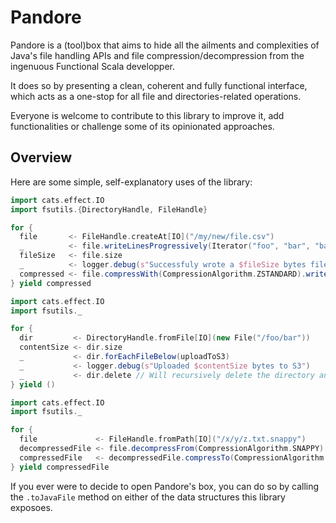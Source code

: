 # Pandore

Pandore is a (tool)box that aims to hide all the ailments and complexities of Java's file handling
APIs and file compression/decompression from the ingenuous Functional Scala developper.

It does so by presenting a clean, coherent and fully functional interface, which acts as a one-stop
for all file and directories-related operations.

Everyone is welcome to contribute to this library to improve it, add functionalities or challenge
some of its opinionated approaches.

## Overview

Here are some simple, self-explanatory uses of the library:

```scala
import cats.effect.IO
import fsutils.{DirectoryHandle, FileHandle}

for {
  file       <- FileHandle.createAt[IO]("/my/new/file.csv")
  _          <- file.writeLinesProgressively(Iterator("foo", "bar", "bar"))
  fileSize   <- file.size
  _          <- logger.debug(s"Successfuly wrote a $fileSize bytes file")
  compressed <- file.compressWith(CompressionAlgorithm.ZSTANDARD).writeTo("/x/y/file.csv.zstd")
} yield compressed
```

```scala
import cats.effect.IO
import fsutils._

for {
  dir         <- DirectoryHandle.fromFile[IO](new File("/foo/bar"))
  contentSize <- dir.size
  _           <- dir.forEachFileBelow(uploadToS3)
  _           <- logger.debug(s"Uploaded $contentSize bytes to S3")
  _           <- dir.delete // Will recursively delete the directory and its contents
} yield ()
```

```scala
import cats.effect.IO
import fsutils._

for {
  file             <- FileHandle.fromPath[IO]("/x/y/z.txt.snappy")
  decompressedFile <- file.decompressFrom(CompressionAlgorithm.SNAPPY).writeTo("/x/y/z.txt")
  compressedFile   <- decompressedFile.compressTo(CompressionAlgorithm.ZSTANDARD).writeTo("/x/y/z.zstd")
} yield compressedFile
```

If you ever were to decide to open Pandore's box, you can do so by calling the `.toJavaFile`
method on either of the data structures this library exposoes.
